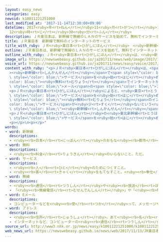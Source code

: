 ```yaml
---
layout: easy_news
categories: easy
newsid: k10011221251000
last_modified_at: '2017-11-14T12:30:00+09:00'
datetime: 2017<ruby>年<rt>ねん</rt></ruby>11<ruby>月<rt>がつ</rt></ruby>14<ruby>日<rt>にち</rt></ruby>
  12<ruby>時<rt>じ</rt></ruby>30<ruby>分<rt>ふん</rt></ruby>
description: ＪＲ東日本は、新幹線で無線のＬＡＮのサービスを始めて、無料でインターネットが利用できるようにすることにしました。
title: ＪＲ東日本　新幹線で無料のインターネットのサービス
title_with_ruby: ＪＲ<ruby>東日本<rt>ひがしにほん</rt></ruby>　<ruby>新幹線<rt>しんかんせん</rt></ruby>で<ruby>無料<rt>むりょう</rt></ruby>のインターネットのサービス
outline: ＪＲ東日本は、新幹線で無線のＬＡＮのサービスを始めて、無料でインターネットが利用できるようにすることにしました。
outline_with_ruby: ＪＲ<ruby>東日本<rt>ひがしにほん</rt></ruby>は、<ruby>新幹線<rt>しんかんせん</rt></ruby>で<ruby>無線<rt>むせん</rt></ruby>のＬＡＮのサービスを<ruby>始<rt>はじ</rt></ruby>めて、<ruby>無料<rt>むりょう</rt></ruby>でインターネットが<ruby>利用<rt>りよう</rt></ruby>できるようにすることにしました。
image_url: https://newswebeasy.github.io/ja201711/news/web/image/2017/11/13/K10011221251_1711130515_1711130517_01_03.jpg
voice_url: https://newswebeasy.github.io/ja201711/news/easy/voice/2017/11/14/k10011221251000.mp3
content_with_ruby: "<p>ＪＲ<ruby>東日本<rt>ひがしにほん</rt></ruby>は、<span style=\"color: blue;\"\
  ><ruby>新幹線<rt>しんかんせん</rt></ruby></span>で<span style=\"color: blue;\"><ruby>無線<rt>むせん</rt></ruby></span>のＬＡＮの<span\
  \ style=\"color: blue;\">サービス</span>を<ruby>始<rt>はじ</rt></ruby>めて、<span style=\"\
  color: blue;\"><ruby>無料<rt>むりょう</rt></ruby></span>でインターネットが<ruby>利用<rt>りよう</rt></ruby>できるようにすることにしました。<span\
  \ style=\"color: blue;\">メール</span>の<span style=\"color: blue;\">アドレス</span>を<ruby>持<rt>も</rt></ruby>っている<ruby>人<rt>ひと</rt></ruby>は<ruby>誰<rt>だれ</rt></ruby>でも<ruby>利用<rt>りよう</rt></ruby>できます。</p>\n\
  <p>ＪＲ<ruby>東日本<rt>ひがしにほん</rt></ruby>によると、<ruby>東京<rt>とうきょう</rt></ruby>などと<ruby>成田空港<rt>なりたくうこう</rt></ruby>の<ruby>間<rt>あいだ</rt></ruby>を<ruby>走<rt>はし</rt></ruby>る<ruby>電車<rt>でんしゃ</rt></ruby>では、<ruby>去年<rt>きょねん</rt></ruby>からこの<span\
  \ style=\"color: blue;\">サービス</span>を<ruby>始<rt>はじ</rt></ruby>めています。<ruby>旅行<rt>りょこう</rt></ruby>に<ruby>来<rt>き</rt></ruby>た<ruby>外国人<rt>がいこくじん</rt></ruby>などから、<span\
  \ style=\"color: blue;\"><ruby>無料<rt>むりょう</rt></ruby></span>のインターネットの<span style=\"\
  color: blue;\">サービス</span>が<ruby>少<rt>すく</rt></ruby>ないという<ruby>意見<rt>いけん</rt></ruby>があったため、<span\
  \ style=\"color: blue;\"><ruby>新幹線<rt>しんかんせん</rt></ruby></span>でも<ruby>行<rt>おこな</rt></ruby>うことにしました。</p>\n\
  <p>ＪＲ<ruby>東日本<rt>ひがしにほん</rt></ruby>の<ruby>東北新幹線<rt>とうほくしんかんせん</rt></ruby>などで、<ruby>来年<rt>らいねん</rt></ruby>の<ruby>夏<rt>なつ</rt></ruby>から<span\
  \ style=\"color: blue;\">サービス</span>を<ruby>始<rt>はじ</rt></ruby>める<ruby>予定<rt>よてい</rt></ruby>です。</p>\n\
  <p></p>\n<p></p>"
words:
- word: 新幹線
  descriptions:
  - <ruby><rb>日本</rb><rt>にっぽん</rt></ruby>のおもな<ruby><rb>都市</rb><rt>とし</rt></ruby>を<ruby><rb>結</rb><rt>むす</rt></ruby>んで、<ruby><rb>速</rb><rt>はや</rt></ruby>く<ruby><rb>人</rb><rt>ひと</rt></ruby>を<ruby><rb>運</rb><rt>はこ</rt></ruby>ぶための<ruby><rb>高速鉄道</rb><rt>こうそくてつどう</rt></ruby>。<ruby><rb>東海道新幹線</rb><rt>とうかいどうしんかんせん</rt></ruby>、<ruby><rb>山陽新幹線</rb><rt>さんようしんかんせん</rt></ruby>、<ruby><rb>上越新幹線</rb><rt>じょうえつしんかんせん</rt></ruby>、<ruby><rb>長野新幹線</rb><rt>ながのしんかんせん</rt></ruby>、<ruby><rb>東北新幹線</rb><rt>とうほくしんかんせん</rt></ruby>、<ruby><rb>山形新幹線</rb><rt>やまがたしんかんせん</rt></ruby>、<ruby><rb>秋田新幹線</rb><rt>あきたしんかんせん</rt></ruby>、<ruby><rb>九州新幹線</rb><rt>きゅうしゅうしんかんせん</rt></ruby>がある。
- word: 無料
  descriptions:
  - <ruby><rb>料金</rb><rt>りょうきん</rt></ruby>のいらないこと。ただ。
- word: サービス
  descriptions:
  - <ruby><rb>人</rb><rt>ひと</rt></ruby>のためにつくすこと。
  - <ruby><rb>客</rb><rt>きゃく</rt></ruby>をもてなすこと。<ruby><rb>奉仕</rb><rt>ほうし</rt></ruby>。
- word: 無線
  descriptions:
  - <ruby><rb>通信</rb><rt>つうしん</rt></ruby>や<ruby><rb>放送</rb><rt>ほうそう</rt></ruby>で、<ruby><rb>電波</rb><rt>でんぱ</rt></ruby>を<ruby><rb>使</rb><rt>つか</rt></ruby>い、<ruby><rb>電線</rb><rt>でんせん</rt></ruby>を<ruby><rb>使</rb><rt>つか</rt></ruby>わないこと。
  - 「<ruby><rb>無線電信</rb><rt>むせんでんしん</rt></ruby>」や「<ruby><rb>無線電話</rb><rt>むせんでんわ</rt></ruby>」の<ruby><rb>略</rb><rt>りゃく</rt></ruby>。
- word: Eメール
  descriptions:
  - コンピューターなどを<ruby><rb>使</rb><rt>つか</rt></ruby>って、メッセージやデータなどのやりとりをする<ruby><rb>仕組</rb><rt>しく</rt></ruby>み。<ruby><rb>電子</rb><rt>でんし</rt></ruby>メール。メール。
- word: アドレス
  descriptions:
  - <ruby><rb>住所</rb><rt>じゅうしょ</rt></ruby>。あて<ruby><rb>名</rb><rt>な</rt></ruby>。
  - インターネットなど、コンピューターの<ruby><rb>通信</rb><rt>つうしん</rt></ruby>ネットワーク<ruby><rb>上</rb><rt>じょう</rt></ruby>に<ruby><rb>存在</rb><rt>そんざい</rt></ruby>する<ruby><rb>場所</rb><rt>ばしょ</rt></ruby>を<ruby><rb>示</rb><rt>しめ</rt></ruby>すもの。<ruby><rb>住所</rb><rt>じゅうしょ</rt></ruby>や<ruby><rb>電話番号</rb><rt>でんわばんごう</rt></ruby>にあたる。
source_url: http://www3.nhk.or.jp/news/easy/k10011221251000/k10011221251000.html
web_news_url: https://newswebeasy.github.io/news/web/2017/11/13/JR東日本-東北新幹線などに公衆無線LAN導入へ
...
```

